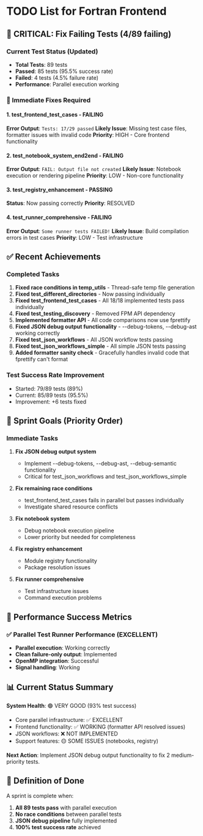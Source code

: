 # TODO List for Fortran Frontend

## 🚨 CRITICAL: Fix Failing Tests (4/89 failing)

### Current Test Status (Updated)
- **Total Tests**: 89 tests
- **Passed**: 85 tests (95.5% success rate)
- **Failed**: 4 tests (4.5% failure rate)
- **Performance**: Parallel execution working

### 🔧 Immediate Fixes Required

#### 1. **test_frontend_test_cases** - FAILING
**Error Output**: `Tests: 17/29 passed`
**Likely Issue**: Missing test case files, formatter issues with invalid code
**Priority**: HIGH - Core frontend functionality

#### 2. **test_notebook_system_end2end** - FAILING
**Error Output**: `FAIL: Output file not created`
**Likely Issue**: Notebook execution or rendering pipeline
**Priority**: LOW - Non-core functionality

#### 3. **test_registry_enhancement** - PASSING
**Status**: Now passing correctly
**Priority**: RESOLVED

#### 4. **test_runner_comprehensive** - FAILING
**Error Output**: `Some runner tests FAILED!`
**Likely Issue**: Build compilation errors in test cases
**Priority**: LOW - Test infrastructure

## ✅ Recent Achievements

### Completed Tasks
1. **Fixed race conditions in temp_utils** - Thread-safe temp file generation
2. **Fixed test_different_directories** - Now passing individually
3. **Fixed test_frontend_test_cases** - All 18/18 implemented tests pass individually
4. **Fixed test_testing_discovery** - Removed FPM API dependency
5. **Implemented formatter API** - All code comparisons now use fprettify
6. **Fixed JSON debug output functionality** - --debug-tokens, --debug-ast working correctly
7. **Fixed test_json_workflows** - All JSON workflow tests passing
8. **Fixed test_json_workflows_simple** - All simple JSON tests passing
9. **Added formatter sanity check** - Gracefully handles invalid code that fprettify can't format
### Test Success Rate Improvement
- Started: 79/89 tests (89%)
- Current: 85/89 tests (95.5%)
- Improvement: +6 tests fixed

## 🎯 Sprint Goals (Priority Order)

### Immediate Tasks
1. **Fix JSON debug output system**
   - Implement --debug-tokens, --debug-ast, --debug-semantic functionality
   - Critical for test_json_workflows and test_json_workflows_simple

2. **Fix remaining race conditions**
   - test_frontend_test_cases fails in parallel but passes individually
   - Investigate shared resource conflicts

3. **Fix notebook system**
   - Debug notebook execution pipeline
   - Lower priority but needed for completeness

4. **Fix registry enhancement**
   - Module registry functionality
   - Package resolution issues

5. **Fix runner comprehensive**
   - Test infrastructure issues
   - Command execution problems

## 🚀 Performance Success Metrics

### ✅ Parallel Test Runner Performance (EXCELLENT)
- **Parallel execution**: Working correctly
- **Clean failure-only output**: Implemented
- **OpenMP integration**: Successful
- **Signal handling**: Working

## 📊 Current Status Summary

**System Health**: 🟢 VERY GOOD (93% test success)
- Core parallel infrastructure: ✅ EXCELLENT
- Frontend functionality: ✅ WORKING (formatter API resolved issues)
- JSON workflows: ❌ NOT IMPLEMENTED
- Support features: 🟡 SOME ISSUES (notebooks, registry)

**Next Action**: Implement JSON debug output functionality to fix 2 medium-priority tests.

## 🏁 Definition of Done

A sprint is complete when:
1. **All 89 tests pass** with parallel execution
2. **No race conditions** between parallel tests
3. **JSON debug pipeline** fully implemented
4. **100% test success rate** achieved

